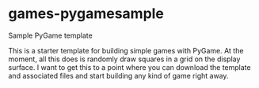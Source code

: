 games-pygamesample
==================

Sample PyGame template

This is a starter template for building simple games with PyGame. At the moment, all this does is randomly draw squares in a grid on the display surface. I want to get this to a point where you can download the template and associated files and start building any kind of game right away.

